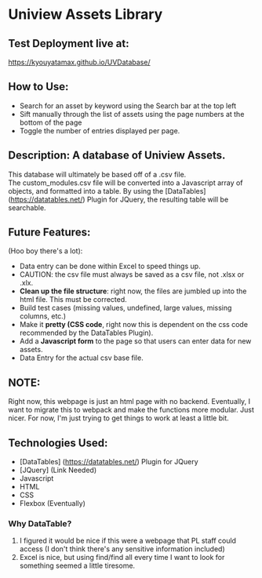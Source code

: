 # Uniview Assets Library
## Test Deployment live at: 
https://kyouyatamax.github.io/UVDatabase/
## How to Use:
- Search for an asset by keyword using the Search bar at the top left
- Sift manually through the list of assets using the page numbers at the bottom of the page
- Toggle the number of entries displayed per page.

## Description: A database of Uniview Assets.
This database will ultimately be based off of a .csv file.   
The custom_modules.csv file will be converted into a Javascript array of objects, and formatted into a table. By using the [DataTables] (https://datatables.net/) Plugin for JQuery, the resulting table will be searchable.  

  
## Future Features: 
(Hoo boy there's a lot):
- Data entry can be done within Excel to speed things up.
- CAUTION: the csv file must always be saved as a csv file, not .xlsx or .xlx. 
- <b>Clean up the file structure</b>: right now, the files are jumbled up into the html file. This must be corrected.
- Build test cases (missing values, undefined, large values, missing columns, etc.)  
- Make it <b>pretty (CSS code</b>, right now this is dependent on the css code recommended by the DataTables Plugin).   
- Add a <b>Javascript form</b> to the page so that users can enter data for new assets. 
- Data Entry for the actual csv base file. 

## NOTE:
Right now, this webpage is just an html page with no backend.
Eventually, I want to migrate this to webpack and make the functions more modular. Just nicer. For now, I'm just trying to get things to work at least a little bit.    

## Technologies Used: 
- [DataTables] (https://datatables.net/) Plugin for JQuery  
- [JQuery] (Link Needed) 
- Javascript
- HTML
- CSS
- Flexbox (Eventually)


### Why DataTable?
1) I figured it would be nice if this were a webpage that PL staff could access (I don't think there's any sensitive information included)
2) Excel is nice, but using find/find all every time I want to look for something seemed a little tiresome. 
